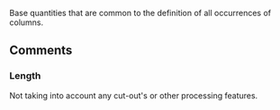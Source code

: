 Base quantities that are common to the definition of all occurrences of columns.

<!-- end of short definition -->



## Comments

### Length

Not taking into account any cut-out's or other processing features.

